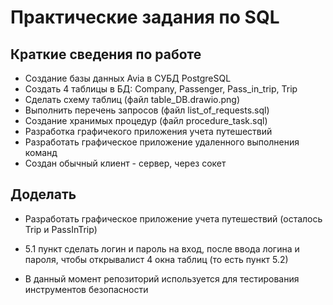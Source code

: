 # Практические задания по SQL
## Краткие сведения по работе
* Создание базы данных Avia в СУБД PostgreSQL
* Создать 4 таблицы в БД: Company, Passenger, Pass_in_trip, Trip
* Сделать схему таблиц (файл table_DB.drawio.png)
* Выполнить перечень запросов (файл list_of_requests.sql)
* Создание хранимых процедур (файл procedure_task.sql)
* Разработка графичекого приложения учета путешествий
* Разработать графическое приложение удаленного выполнения команд
* Создан обычный клиент - сервер, через сокет
## Доделать
* Разработать графическое приложение учета путешествий (осталось Trip и PassInTrip)
* 5.1 пункт сделать логин и пароль на вход, после ввода логина и пароля, чтобы открывалист 4 окна таблиц (то есть пункт 5.2)

* В данный момент репозиторий используется для тестирования инструментов безопасности
